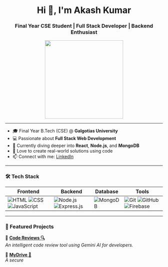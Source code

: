 <h1 align="center">Hi 👋, I'm Akash Kumar</h1>
<h3 align="center">Final Year CSE Student | Full Stack Developer | Backend Enthusiast</h3>

<p align="center">
  <img src="https://media.giphy.com/media/qgQUggAC3Pfv687qPC/giphy.gif" width="250" />
</p>

---

- 🎓 Final Year B.Tech (CSE) @ **Galgotias University**
- 💻 Passionate about **Full Stack Web Development**
- 🚀 Currently diving deeper into **React**, **Node.js**, and **MongoDB**
- 🌟 Love to create real-world solutions using code
- 📫 Connect with me: [LinkedIn](https://www.linkedin.com/in/akash-kumar-3a7928222/)

---

### 🛠️ Tech Stack
| Frontend | Backend | Database | Tools |
|---------|--------|----------|-------|
| ![HTML](https://img.shields.io/badge/-HTML5-E34F26?logo=html5&logoColor=fff&style=flat) ![CSS](https://img.shields.io/badge/-CSS3-1572B6?logo=css3&logoColor=fff&style=flat) ![JavaScript](https://img.shields.io/badge/-JavaScript-F7DF1E?logo=javascript&logoColor=000&style=flat) | ![Node.js](https://img.shields.io/badge/-Node.js-339933?logo=node.js&logoColor=fff&style=flat) ![Express.js](https://img.shields.io/badge/-Express.js-000?logo=express&logoColor=fff&style=flat) | ![MongoDB](https://img.shields.io/badge/-MongoDB-47A248?logo=mongodb&logoColor=fff&style=flat) | ![Git](https://img.shields.io/badge/-Git-F05032?logo=git&logoColor=fff&style=flat) ![GitHub](https://img.shields.io/badge/-GitHub-181717?logo=github&logoColor=fff&style=flat) ![Firebase](https://img.shields.io/badge/-Firebase-FFCA28?logo=firebase&logoColor=000&style=flat) |

---

### 🌟 Featured Projects

🔹 [**Code Reviews 🔍**](https://github.com/yourusername/code-reviews)  
_An intelligent code review tool using Gemini AI for developers._  

🔹 [**MyDrive 📂**](https://github.com/yourusername/mydrive)  
_A secure_
